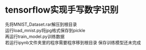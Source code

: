 # tensorflow实现手写数字识别  
先将MNIST_Dataset.rar解压到根目录  
运行load_mnist.py将jpg格式保存到pickle  
再运行train_model.py训练数据  
若运行ipynb文件夹里的程序需要程序移到根目录
保存训练模型还未完成
